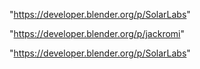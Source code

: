 "https://developer.blender.org/p/SolarLabs"

 
"https://developer.blender.org/p/jackromi"


"https://developer.blender.org/p/SolarLabs"


 
